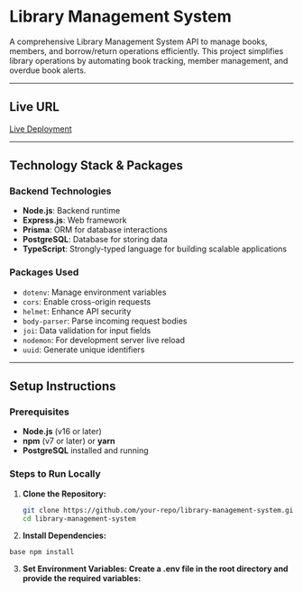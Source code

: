 # **Library Management System**

A comprehensive Library Management System API to manage books, members, and borrow/return operations efficiently. This project simplifies library operations by automating book tracking, member management, and overdue book alerts.

---

## **Live URL**
[Live Deployment](#) <!-- Replace `#` with your live backend URL -->

---

## **Technology Stack & Packages**

### **Backend Technologies**
- **Node.js**: Backend runtime
- **Express.js**: Web framework
- **Prisma**: ORM for database interactions
- **PostgreSQL**: Database for storing data
- **TypeScript**: Strongly-typed language for building scalable applications

### **Packages Used**
- `dotenv`: Manage environment variables
- `cors`: Enable cross-origin requests
- `helmet`: Enhance API security
- `body-parser`: Parse incoming request bodies
- `joi`: Data validation for input fields
- `nodemon`: For development server live reload
- `uuid`: Generate unique identifiers

---

## **Setup Instructions**

### **Prerequisites**
- **Node.js** (v16 or later)
- **npm** (v7 or later) or **yarn**
- **PostgreSQL** installed and running

### **Steps to Run Locally**
1. **Clone the Repository:**
   ```bash
   git clone https://github.com/your-repo/library-management-system.git
   cd library-management-system


2. **Install Dependencies:**

```base npm install ```

3. **Set Environment Variables: Create a .env file in the root directory and provide the required variables:**


